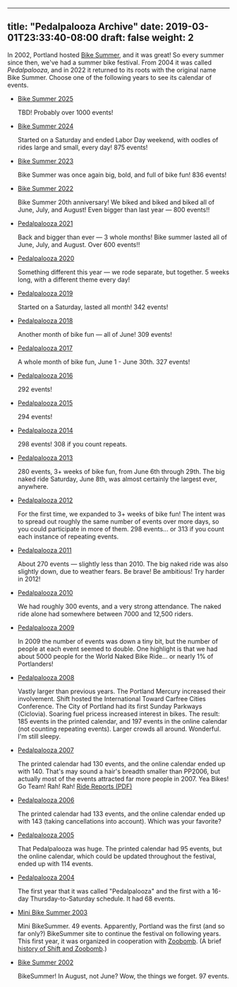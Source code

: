 
---
title: "Pedalpalooza Archive"
date: 2019-03-01T23:33:40-08:00
draft: false
weight: 2
---

[comment]: <> (aka, That Fun Thing We Do Every Summer)

In 2002, Portland hosted [Bike Summer](https://criticalmass.wikia.com/wiki/Bike_Summer!), and it was great! So every summer since then, we've had a summer bike festival. From 2004 it was called <dfn>Pedalpalooza</dfn>, and in 2022 it returned to its roots with the original name Bike Summer. Choose one of the following years to see its calendar of events.

*   [Bike Summer 2025](/archive/pedalpalooza/pedalpalooza-2025/)

    TBD! Probably over 1000 events!

*   [Bike Summer 2024](/archive/pedalpalooza/pedalpalooza-2024/)

    Started on a Saturday and ended Labor Day weekend, with oodles of rides large and small, every day! 875 events!

*   [Bike Summer 2023](/archive/pedalpalooza/pedalpalooza-2023/)

    Bike Summer was once again big, bold, and full of bike fun! 836 events!

*   [Bike Summer 2022](/archive/pedalpalooza/pedalpalooza-2022/)

    Bike Summer 20th anniversary! We biked and biked and biked all of June, July, and August! Even bigger than last year — 800 events!!

*   [Pedalpalooza 2021](/archive/pedalpalooza/pedalpalooza-2021/)

    Back and bigger than ever — 3 whole months! Bike summer lasted all of June, July, and August. Over 600 events!!

*   [Pedalpalooza 2020](/archive/pedalpalooza/pedalpalooza-2020/)

    Something different this year — we rode separate, but together. 5 weeks long, with a different theme every day!

*   [Pedalpalooza 2019](/archive/pedalpalooza/pedalpalooza-2019/)

    Started on a Saturday, lasted all month! 342 events!

*   [Pedalpalooza 2018](/archive/pedalpalooza/pedalpalooza-2018/)

    Another month of bike fun — all of June! 309 events!

*   [Pedalpalooza 2017](/archive/pedalpalooza/pedalpalooza-2017/)

    A whole month of bike fun, June 1 - June 30th. 327 events!

*   [Pedalpalooza 2016](/archive/pedalpalooza/pedalpalooza-2016/)

    292 events!

*   [Pedalpalooza 2015](/archive/pedalpalooza/pedalpalooza-2015/)

    294 events!

*   [Pedalpalooza 2014](/archive/pedalpalooza/pedalpalooza-2014/)

    298 events! 308 if you count repeats.

*   [Pedalpalooza 2013](/archive/pedalpalooza/pedalpalooza-2013/)

    280 events, 3+ weeks of bike fun, from June 6th through 29th. The big naked ride Saturday, June 8th, was almost certainly the largest ever, anywhere.

*   [Pedalpalooza 2012](/archive/pedalpalooza/pedalpalooza-2012/)

    For the first time, we expanded to 3+ weeks of bike fun! The intent was to spread out roughly the same number of events over more days, so you could participate in more of them. 298 events... or 313 if you count each instance of repeating events.

*   [Pedalpalooza 2011](/archive/pedalpalooza/pedalpalooza-2011/)

    About 270 events — slightly less than 2010\. The big naked ride was also slightly down, due to weather fears. Be brave! Be ambitious! Try harder in 2012!

*   [Pedalpalooza 2010](/archive/pedalpalooza/pedalpalooza-2010/)

    We had roughly 300 events, and a very strong attendance. The naked ride alone had somewhere between 7000 and 12,500 riders.

*   [Pedalpalooza 2009](/archive/pedalpalooza/pedalpalooza-2009/)

    In 2009 the number of events was down a tiny bit, but the number of people at each event seemed to double. One highlight is that we had about 5000 people for the World Naked Bike Ride... or nearly 1% of Portlanders!

*   [Pedalpalooza 2008](/archive/pedalpalooza/pedalpalooza-2008/)

    Vastly larger than previous years. The Portland Mercury increased their involvement. Shift hosted the International Toward Carfree Cities Conference. The City of Portland had its first Sunday Parkways (Ciclovia). Soaring fuel pricess increased interest in bikes. The result: 185 events in the printed calendar, and 197 events in the online calendar (not counting repeating events). Larger crowds all around. Wonderful. I'm still sleepy.

*   [Pedalpalooza 2007](/archive/pedalpalooza/pedalpalooza-2007/)

    The printed calendar had 130 events, and the online calendar ended up with 140\. That's may sound a hair's breadth smaller than PP2006, but actually most of the events attracted far more people in 2007\. Yea Bikes! Go Team! Rah! Rah! [Ride Reports (PDF)](http://www.shift2bikes.org/pedalpalooza/ridereports/pp_reports_2007.pdf)

*   [Pedalpalooza 2006](/archive/pedalpalooza/pedalpalooza-2006/)

    The printed calendar had 133 events, and the online calendar ended up with 143 (taking cancellations into account). Which was your favorite?

*   [Pedalpalooza 2005](/archive/pedalpalooza/pedalpalooza-2005/)

    That Pedalpalooza was huge. The printed calendar had 95 events, but the online calendar, which could be updated throughout the festival, ended up with 114 events.

*   [Pedalpalooza 2004](/archive/pedalpalooza/pedalpalooza-2004/)

    The first year that it was called "Pedalpalooza" and the first with a 16-day Thursday-to-Saturday schedule. It had 68 events.

*   [Mini Bike Summer 2003](/archive/pedalpalooza/pedalpalooza-2003/)

    Mini BikeSummer. 49 events. Apparently, Portland was the first (and so far only?) BikeSummer site to continue the festival on following years. This first year, it was organized in cooperation with [Zoobomb](https://www.zoobombpdx.org/). (A brief [history of Shift and Zoobomb](/archive/shift-and-zoobomb-history/).)

*   [Bike Summer 2002](/archive/pedalpalooza/pedalpalooza-2002/)

    BikeSummer! In August, not June? Wow, the things we forget. 97 events.
